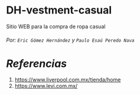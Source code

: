 # DH-vestment-casual
Sitio WEB para la compra de ropa casual
###### Por: `Eric Gómez Hernández` y `Paulo Esaú Peredo Nava`


###### <h1> _Referencias_
1. https://www.liverpool.com.mx/tienda/home
1. https://www.levi.com.mx/
